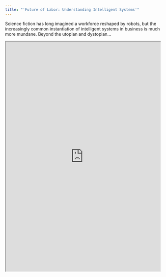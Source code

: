 ```yaml
---
title: "'Future of Labor: Understanding Intelligent Systems'"
---
```


Science fiction has long imagined a workforce reshaped by robots, but the increasingly common instantiation of intelligent systems in business is much more mundane. Beyond the utopian and dystopian...

<iframe height="750" width="100%" src="https://ewelton.github.io/ktest/wiki.html#'Future%20of%20Labor:%20Understanding%20Intelligent%20Systems'"></iframe>
